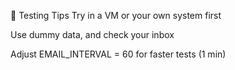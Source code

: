 🧪 Testing Tips
Try in a VM or your own system first

Use dummy data, and check your inbox

Adjust EMAIL_INTERVAL = 60 for faster tests (1 min)
